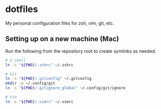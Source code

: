 # dotfiles

My personal configuration files for zsh, vim, git, etc.

## Setting up on a new machine (Mac)

Run the following from the repository root to create symlinks as needed.

```sh
# Z shell
ln -s "${PWD}/.zshrc" ~/.zshrc

# Git 
ln -s "${PWD}/.gitconfig" ~/.gitconfig
mkdir -p ~/.config/git
ln -s "${PWD}/.gitignore_global" ~/.config/git/ignore

# Vim
ln -s "${PWD}/.vimrc" ~/.vimrc
```

